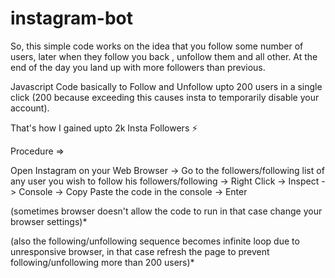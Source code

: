 # instagram-bot

So, this simple code works on the idea that you follow some number of users, later when they follow you back , unfollow them and all other. At the end of the day you land up with more followers than previous.

Javascript Code basically to Follow and Unfollow upto 200 users in a single click (200 because exceeding this causes insta to temporarily disable your account).

That's how I gained upto 2k Insta Followers ⚡


Procedure =>

Open Instagram on your Web Browser -> Go to the followers/following list of any user you wish to follow his followers/following -> Right Click -> Inspect -> Console -> Copy Paste the code in the console -> Enter


(sometimes browser doesn't allow the code to run in that case change your browser settings)*
 
(also the following/unfollowing sequence becomes infinite loop due to unresponsive browser, in that case refresh the page to prevent following/unfollowing more than 200 users)*
